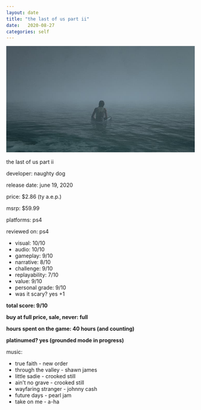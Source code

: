 ```yaml
---
layout: date
title: "the last of us part ii"
date:   2020-08-27
categories: self
---
```


![mos](/assets/img/tlou2.jpg)

the last of us part ii

developer: naughty dog

release date: june 19, 2020

price: $2.86 (ty a.e.p.)

msrp: $59.99

platforms: ps4

reviewed on: ps4

- visual: 10/10
- audio: 10/10
- gameplay: 9/10
- narrative: 8/10
- challenge: 9/10
- replayability: 7/10
- value: 9/10
- personal grade: 9/10
- was it scary? yes +1

**total score: 9/10**

**buy at full price, sale, never: full**

**hours spent on the game: 40 hours (and counting)**

**platinumed? yes (grounded mode in progress)**

music: 
- true faith - new order
- through the valley - shawn james
- little sadie - crooked still
- ain't no grave - crooked still
- wayfaring stranger - johnny cash
- future days - pearl jam
- take on me - a-ha


